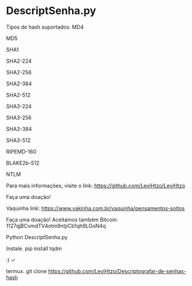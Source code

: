 # DescriptSenha.py
Tipos de hash suportados:
MD4

MD5

SHA1

SHA2-224

SHA2-256

SHA2-384

SHA2-512

SHA3-224

SHA3-256

SHA3-384

SHA3-512

RIPEMD-160

BLAKE2b-512

NTLM

Para mais informações, visite o link: https://github.com/LeviHtzo/LeviHtzo

Faça uma doação!

Vaquinha link: 
https://www.vakinha.com.br/vaquinha/pensamentos-soltos

Faça uma doação! Aceitamos também Bitcoin: 1127qjBCvmdTV4otm9ntjiCb1qh9LGoN4q

Python DescriptSenha.py

Instale. pip install tqdm

:) ✓

termux.     git clone https://github.com/LeviHtzo/Descriptografar-de-senhas-hash
